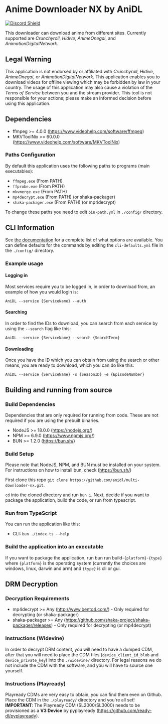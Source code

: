 # Anime Downloader NX by AniDL

[![Discord Shield](https://discord.com/api/guilds/884479461997805568/widget.png?style=banner2)](https://discord.gg/qEpbWen5vq)

This downloader can download anime from different sites. Currently supported are *Crunchyroll*, *Hidive*, *AnimeOnegai*, and *AnimationDigitalNetwork*.

## Legal Warning

This application is not endorsed by or affiliated with *Crunchyroll*, *Hidive*, *AnimeOnegai*, or *AnimationDigitalNetwork*. This application enables you to download videos for offline viewing which may be forbidden by law in your country. The usage of this application may also cause a violation of the *Terms of Service* between you and the stream provider. This tool is not responsible for your actions; please make an informed decision before using this application.

## Dependencies

* ffmpeg >= 4.0.0 (https://www.videohelp.com/software/ffmpeg)
* MKVToolNix >= 60.0.0 (https://www.videohelp.com/software/MKVToolNix)

### Paths Configuration

By default this application uses the following paths to programs (main executables):

* `ffmpeg.exe` (From PATH)
* `ffprobe.exe` (From PATH)
* `mkvmerge.exe` (From PATH)
* `mp4decrypt.exe` (From PATH) (or shaka-packager)
* `shaka-packager.exe` (From PATH) (or mp4decrypt)

To change these paths you need to edit `bin-path.yml` in `./config/` directory.

## CLI Information

See [the documentation](https://github.com/anidl/multi-downloader-nx/blob/master/docs/DOCUMENTATION.md) for a complete list of what options are available. You can define defaults for the commands by editing the `cli-defaults.yml` file in the `./config/` directory.

### Example usage

#### Logging in

Most services require you to be logged in, in order to download from, an example of how you would login is:

```shell
AniDL --service {ServiceName} --auth
```

#### Searching

In order to find the IDs to download, you can search from each service by using the `--search` flag like this:

```shell
AniDL --service {ServiceName} --search {SearchTerm}
```

#### Downloading

Once you have the ID which you can obtain from using the search or other means, you are ready to download, which you can do like this:

```shell
AniDL --service {ServiceName} -s {SeasonID} -e {EpisodeNumber}
```

## Building and running from source

### Build Dependencies

Dependencies that are only required for running from code. These are not required if you are using the prebuilt binaries.

* NodeJS >= 18.0.0 (https://nodejs.org/)
* NPM >= 6.9.0 (https://www.npmjs.org/)
* BUN >= 1.2.0 (https://bun.sh/)

### Build Setup

Please note that NodeJS, NPM, and BUN must be installed on your system. For instructions on how to install bun, check (https://bun.sh/)

First clone this repo `git clone https://github.com/anidl/multi-downloader-nx.git`.

`cd` into the cloned directory and run `bun i`. Next, decide if you want to package the application, build the code, or run from typescript.

### Run from TypeScript

You can run the application like this:

* CLI: `bun ./index.ts --help`

### Build the application into an executable

If you want to package the application, run bun run build-`{platform}`-`{type}` where `{platform}` is the operating system (currently the choices are windows, linux, darwin and arm) and `{type}` is cli or gui.

## DRM Decryption

### Decryption Requirements

* mp4decrypt >= Any (http://www.bento4.com/) - Only required for decrypting (or shaka-packager)
* shaka-packager >= Any (https://github.com/shaka-project/shaka-packager/releases) - Only required for decrypting (or mp4decrypt)

### Instructions (Widevine)

In order to decrypt DRM content, you will need to have a dumped CDM, after that you will need to place the CDM files (`device_client_id_blob` and `device_private_key`) into the `./widevine/` directory. For legal reasons we do not include the CDM with the software, and you will have to source one yourself.

### Instructions (Playready)

Playready CDMs are very easy to obtain, you can find them even on Github.
Place the CDM in the `./playready/` directory and you're all set!
**IMPORTANT**: The Playready CDM (SL2000/SL3000) needs to be provisioned as a **V3 Device** by pyplayready (https://github.com/ready-dl/pyplayready).
